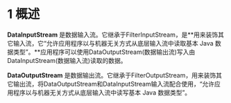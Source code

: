# 1 概述

**DataInputStream** 是数据输入流。它继承于FilterInputStream，是**用来装饰其它输入流，它“允许应用程序以与机器无关方式从底层输入流中读取基本 Java 数据类型”。**应用程序可以使用DataOutputStream(数据输出流)写入由DataInputStream(数据输入流)读取的数据。

**DataOutputStream** 是数据输出流。它继承于FilterOutputStream，用来装饰其它输出流，将DataOutputStream和DataInputStream输入流配合使用，“允许应用程序以与机器无关方式从底层输入流中读写基本 Java 数据类型”。